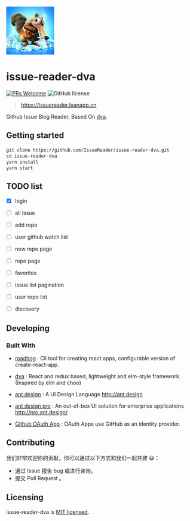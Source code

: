 
![issue-reader-dva](./images/logo128x128.png)

# issue-reader-dva
[![PRs Welcome](https://img.shields.io/badge/PRs-welcome-brightgreen.svg?style=flat-square)](http://makeapullrequest.com)
![GitHub license](https://img.shields.io/badge/license-MIT-blue.svg?style=flat-square)

> https://issuereader.leanapp.cn

Github Issue Blog Reader, Based On [dva](https://github.com/dvajs/dva).

## Getting started

```
git clone https://github.com/IssueReader/issue-reader-dva.git
cd issue-reader-dva
yarn install
yarn start
```

## TODO list

* [x] login

* [ ] all issue

* [ ] add repo

* [ ] user github watch list

* [ ] new repo page

* [ ] repo page

* [ ] favorites

* [ ] issue list pagination

* [ ] user repo list

* [ ] discovery


## Developing

### Built With

* [roadhog](https://github.com/sorrycc/roadhog) : Cli tool for creating react apps, configurable version of create-react-app.

* [dva](https://github.com/dvajs/dva) : React and redux based, lightweight and elm-style framework. (Inspired by elm and choo)

* [ant design](https://github.com/ant-design/ant-design) : A UI Design Language http://ant.design

* [ant design pro](https://github.com/ant-design/ant-design-pro) : An out-of-box UI solution for enterprise applications http://pro.ant.design/

* [Github OAuth App](https://developer.github.com/apps/building-oauth-apps/) : OAuth Apps use GitHub as an identity provider.

<!-- ### Prerequisites

1. 注册 leancloud 账号，创建应用

2. 安装 leancloud [命令行工具](https://leancloud.cn/docs/leanengine_cli.html)

3. [创建 Github OAuth App](https://developer.github.com/apps/building-oauth-apps/creating-an-oauth-app/) -->

<!-- ### Setting up Dev

Here's a brief intro about what a developer must do in order to start developing
the project further:

```shell
git clone https://github.com/your/your-project.git
cd your-project/
packagemanager install
```

And state what happens step-by-step. If there is any virtual environment, local server or database feeder needed, explain here. -->

<!-- ### Building

If your project needs some additional steps for the developer to build the
project after some code changes, state them here. for example:

```shell
./configure
make
make install
```

Here again you should state what actually happens when the code above gets
executed.

### Deploying / Publishing
give instructions on how to build and release a new version
In case there's some step you have to take that publishes this project to a
server, this is the right time to state it.

```shell
packagemanager deploy your-project -s server.com -u username -p password
```

And again you'd need to tell what the previous code actually does.

## Versioning

We can maybe use [SemVer](http://semver.org/) for versioning. For the versions available, see the [link to tags on this repository](/tags). -->


<!-- ## Configuration

Here you should write what are all of the configurations a user can enter when
using the project. -->

<!-- ## Tests

Describe and show how to run the tests with code examples.
Explain what these tests test and why.

```shell
Give an example
``` -->

<!-- ## Style guide

Explain your code style and show how to check it. -->

<!-- ## Api Reference -->
<!-- If the api is external, link to api documentation. If not describe your api including authentication methods as well as explaining all the endpoints with their required parameters. -->

<!-- ## Database

[LeanStorage](https://leancloud.cn/docs/leanstorage_guide-js.html) -->

## Contributing

我们非常欢迎你的贡献，你可以通过以下方式和我们一起共建 😃：
* 通过 Issue 报告 bug 或进行咨询。
* 提交 Pull Request 。

## Licensing

issue-reader-dva is [MIT licensed](./LICENSE).
